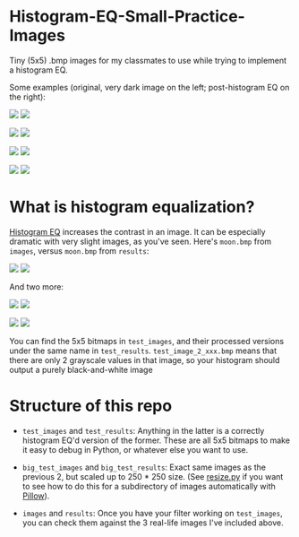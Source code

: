 # Histogram-EQ-Small-Practice-Images
Tiny (5x5) .bmp images for my classmates to use while trying to implement a histogram EQ.

Some examples (original, very dark image on the left; post-histogram EQ on the right):


![](./big_test_images/test_image_2_000.bmp)
![](./big_test_results/test_image_2_000.bmp)

![](./big_test_images/test_image_2_001.bmp)
![](./big_test_results/test_image_2_001.bmp)

![](./big_test_images/test_image_3_004.bmp)
![](./big_test_results/test_image_3_004.bmp)

![](./big_test_images/test_image_4_004.bmp)
![](./big_test_results/test_image_4_004.bmp)

# What is histogram equalization?

[Histogram EQ](https://en.wikipedia.org/wiki/Histogram_equalization) increases the contrast in an image. It can be especially dramatic with very slight images, as you've seen. Here's `moon.bmp` from `images`, versus `moon.bmp` from `results`:

![](./images/moon.bmp)
![](./results/moon.bmp)

And two more:

![](./images/paper.jpg)
![](./results/paper.bmp)

![](./images/paper2.jpg)
![](./results/paper2.bmp)

You can find the 5x5 bitmaps in `test_images`, and their processed versions under the same name in `test_results`. `test_image_2_xxx.bmp` means that there are only 2 grayscale values in that image, so your histogram should output a purely black-and-white image

# Structure of this repo

* `test_images` and `test_results`: Anything in the latter is a correctly histogram EQ'd version of the former. These are all 5x5 bitmaps to make it easy to debug in Python, or whatever else you want to use.

* `big_test_images` and `big_test_results`: Exact same images as the previous 2, but scaled up to 250 * 250 size. (See [resize.py](./resize.py) if you want to see how to do this for a subdirectory of images automatically with [Pillow](https://www.geeksforgeeks.org/python-pil-image-resize-method/)).

* `images` and `results`: Once you have your filter working on `test_images`, you can check them against the 3 real-life images I've included above.
